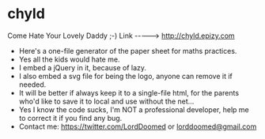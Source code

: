 # chyld
Come Hate Your Lovely Daddy ;-)
Link -----> http://chyld.epizy.com 
* Here's a one-file generator of the paper sheet for maths practices.
* Yes all the kids would hate me.
* I embed a jQuery in it, because of lazy.
* I also embed a svg file for being the logo, anyone can remove it if needed.
* It will be better if always keep it to a single-file html, for the parents who'd like to save it to local and use without the net...
* Yes I know the code sucks, I'm NOT a professional developer, help me to correct it if you find any bug.
* Contact me: https://twitter.com/LordDoomed or lorddoomed@gmail.com
